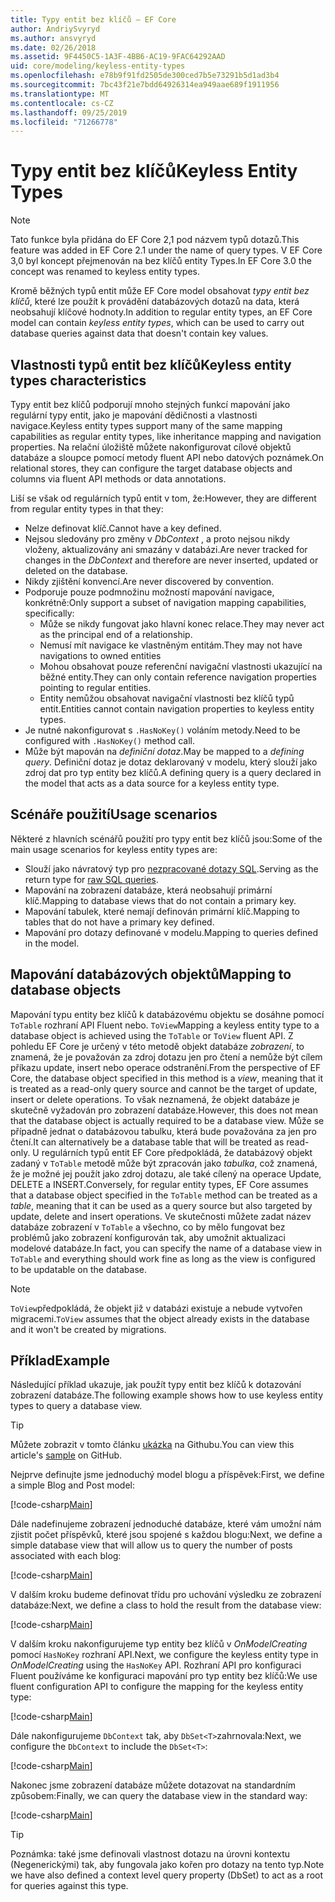 ```yaml
---
title: Typy entit bez klíčů – EF Core
author: AndriySvyryd
ms.author: ansvyryd
ms.date: 02/26/2018
ms.assetid: 9F4450C5-1A3F-4BB6-AC19-9FAC64292AAD
uid: core/modeling/keyless-entity-types
ms.openlocfilehash: e78b9f91fd2505de300ced7b5e73291b5d1ad3b4
ms.sourcegitcommit: 7bc43f21e7bdd64926314ea949aae689f1911956
ms.translationtype: MT
ms.contentlocale: cs-CZ
ms.lasthandoff: 09/25/2019
ms.locfileid: "71266778"
---
```

# <a name="keyless-entity-types"></a><span data-ttu-id="5415b-102">Typy entit bez klíčů</span><span class="sxs-lookup"><span data-stu-id="5415b-102">Keyless Entity Types</span></span>
> [!NOTE]
> <span data-ttu-id="5415b-103">Tato funkce byla přidána do EF Core 2,1 pod názvem typů dotazů.</span><span class="sxs-lookup"><span data-stu-id="5415b-103">This feature was added in EF Core 2.1 under the name of query types.</span></span> <span data-ttu-id="5415b-104">V EF Core 3,0 byl koncept přejmenován na bez klíčů entity Types.</span><span class="sxs-lookup"><span data-stu-id="5415b-104">In EF Core 3.0 the concept was renamed to keyless entity types.</span></span>

<span data-ttu-id="5415b-105">Kromě běžných typů entit může EF Core model obsahovat _typy entit bez klíčů_, které lze použít k provádění databázových dotazů na data, která neobsahují klíčové hodnoty.</span><span class="sxs-lookup"><span data-stu-id="5415b-105">In addition to regular entity types, an EF Core model can contain _keyless entity types_, which can be used to carry out database queries against data that doesn't contain key values.</span></span>

## <a name="keyless-entity-types-characteristics"></a><span data-ttu-id="5415b-106">Vlastnosti typů entit bez klíčů</span><span class="sxs-lookup"><span data-stu-id="5415b-106">Keyless entity types characteristics</span></span>

<span data-ttu-id="5415b-107">Typy entit bez klíčů podporují mnoho stejných funkcí mapování jako regulární typy entit, jako je mapování dědičnosti a vlastnosti navigace.</span><span class="sxs-lookup"><span data-stu-id="5415b-107">Keyless entity types support many of the same mapping capabilities as regular entity types, like inheritance mapping and navigation properties.</span></span> <span data-ttu-id="5415b-108">Na relační úložiště můžete nakonfigurovat cílové objektů databáze a sloupce pomocí metody fluent API nebo datových poznámek.</span><span class="sxs-lookup"><span data-stu-id="5415b-108">On relational stores, they can configure the target database objects and columns via fluent API methods or data annotations.</span></span>

<span data-ttu-id="5415b-109">Liší se však od regulárních typů entit v tom, že:</span><span class="sxs-lookup"><span data-stu-id="5415b-109">However, they are different from regular entity types in that they:</span></span>

- <span data-ttu-id="5415b-110">Nelze definovat klíč.</span><span class="sxs-lookup"><span data-stu-id="5415b-110">Cannot have a key defined.</span></span>
- <span data-ttu-id="5415b-111">Nejsou sledovány pro změny v _DbContext_ , a proto nejsou nikdy vloženy, aktualizovány ani smazány v databázi.</span><span class="sxs-lookup"><span data-stu-id="5415b-111">Are never tracked for changes in the _DbContext_ and therefore are never inserted, updated or deleted on the database.</span></span>
- <span data-ttu-id="5415b-112">Nikdy zjištění konvencí.</span><span class="sxs-lookup"><span data-stu-id="5415b-112">Are never discovered by convention.</span></span>
- <span data-ttu-id="5415b-113">Podporuje pouze podmnožinu možností mapování navigace, konkrétně:</span><span class="sxs-lookup"><span data-stu-id="5415b-113">Only support a subset of navigation mapping capabilities, specifically:</span></span>
  - <span data-ttu-id="5415b-114">Může se nikdy fungovat jako hlavní konec relace.</span><span class="sxs-lookup"><span data-stu-id="5415b-114">They may never act as the principal end of a relationship.</span></span>
  - <span data-ttu-id="5415b-115">Nemusí mít navigace ke vlastněným entitám.</span><span class="sxs-lookup"><span data-stu-id="5415b-115">They may not have navigations to owned entities</span></span>
  - <span data-ttu-id="5415b-116">Mohou obsahovat pouze referenční navigační vlastnosti ukazující na běžné entity.</span><span class="sxs-lookup"><span data-stu-id="5415b-116">They can only contain reference navigation properties pointing to regular entities.</span></span>
  - <span data-ttu-id="5415b-117">Entity nemůžou obsahovat navigační vlastnosti bez klíčů typů entit.</span><span class="sxs-lookup"><span data-stu-id="5415b-117">Entities cannot contain navigation properties to keyless entity types.</span></span>
- <span data-ttu-id="5415b-118">Je nutné nakonfigurovat s `.HasNoKey()` voláním metody.</span><span class="sxs-lookup"><span data-stu-id="5415b-118">Need to be configured with `.HasNoKey()` method call.</span></span>
- <span data-ttu-id="5415b-119">Může být mapován na _definiční dotaz_.</span><span class="sxs-lookup"><span data-stu-id="5415b-119">May be mapped to a _defining query_.</span></span> <span data-ttu-id="5415b-120">Definiční dotaz je dotaz deklarovaný v modelu, který slouží jako zdroj dat pro typ entity bez klíčů.</span><span class="sxs-lookup"><span data-stu-id="5415b-120">A defining query is a query declared in the model that acts as a data source for a keyless entity type.</span></span>

## <a name="usage-scenarios"></a><span data-ttu-id="5415b-121">Scénáře použití</span><span class="sxs-lookup"><span data-stu-id="5415b-121">Usage scenarios</span></span>

<span data-ttu-id="5415b-122">Některé z hlavních scénářů použití pro typy entit bez klíčů jsou:</span><span class="sxs-lookup"><span data-stu-id="5415b-122">Some of the main usage scenarios for keyless entity types are:</span></span>

- <span data-ttu-id="5415b-123">Slouží jako návratový typ pro [nezpracované dotazy SQL](xref:core/querying/raw-sql).</span><span class="sxs-lookup"><span data-stu-id="5415b-123">Serving as the return type for [raw SQL queries](xref:core/querying/raw-sql).</span></span>
- <span data-ttu-id="5415b-124">Mapování na zobrazení databáze, která neobsahují primární klíč.</span><span class="sxs-lookup"><span data-stu-id="5415b-124">Mapping to database views that do not contain a primary key.</span></span>
- <span data-ttu-id="5415b-125">Mapování tabulek, které nemají definován primární klíč.</span><span class="sxs-lookup"><span data-stu-id="5415b-125">Mapping to tables that do not have a primary key defined.</span></span>
- <span data-ttu-id="5415b-126">Mapování pro dotazy definované v modelu.</span><span class="sxs-lookup"><span data-stu-id="5415b-126">Mapping to queries defined in the model.</span></span>

## <a name="mapping-to-database-objects"></a><span data-ttu-id="5415b-127">Mapování databázových objektů</span><span class="sxs-lookup"><span data-stu-id="5415b-127">Mapping to database objects</span></span>

<span data-ttu-id="5415b-128">Mapování typu entity bez klíčů k databázovému objektu se dosáhne pomocí `ToTable` rozhraní API Fluent nebo. `ToView`</span><span class="sxs-lookup"><span data-stu-id="5415b-128">Mapping a keyless entity type to a database object is achieved using the `ToTable` or `ToView` fluent API.</span></span> <span data-ttu-id="5415b-129">Z pohledu EF Core je určený v této metodě objekt databáze _zobrazení_, to znamená, že je považován za zdroj dotazu jen pro čtení a nemůže být cílem příkazu update, insert nebo operace odstranění.</span><span class="sxs-lookup"><span data-stu-id="5415b-129">From the perspective of EF Core, the database object specified in this method is a _view_, meaning that it is treated as a read-only query source and cannot be the target of update, insert or delete operations.</span></span> <span data-ttu-id="5415b-130">To však neznamená, že objekt databáze je skutečně vyžadován pro zobrazení databáze.</span><span class="sxs-lookup"><span data-stu-id="5415b-130">However, this does not mean that the database object is actually required to be a database view.</span></span> <span data-ttu-id="5415b-131">Může se případně jednat o databázovou tabulku, která bude považována za jen pro čtení.</span><span class="sxs-lookup"><span data-stu-id="5415b-131">It can alternatively be a database table that will be treated as read-only.</span></span> <span data-ttu-id="5415b-132">U regulárních typů entit EF Core předpokládá, že databázový objekt zadaný v `ToTable` metodě může být zpracován jako _tabulka_, což znamená, že je možné jej použít jako zdroj dotazu, ale také cílený na operace Update, DELETE a INSERT.</span><span class="sxs-lookup"><span data-stu-id="5415b-132">Conversely, for regular entity types, EF Core assumes that a database object specified in the `ToTable` method can be treated as a _table_, meaning that it can be used as a query source but also targeted by update, delete and insert operations.</span></span> <span data-ttu-id="5415b-133">Ve skutečnosti můžete zadat název databáze zobrazení v `ToTable` a všechno, co by mělo fungovat bez problémů jako zobrazení konfigurován tak, aby umožnit aktualizaci modelové databáze.</span><span class="sxs-lookup"><span data-stu-id="5415b-133">In fact, you can specify the name of a database view in `ToTable` and everything should work fine as long as the view is configured to be updatable on the database.</span></span>

> [!NOTE]
> <span data-ttu-id="5415b-134">`ToView`předpokládá, že objekt již v databázi existuje a nebude vytvořen migracemi.</span><span class="sxs-lookup"><span data-stu-id="5415b-134">`ToView` assumes that the object already exists in the database and it won't be created by migrations.</span></span>

## <a name="example"></a><span data-ttu-id="5415b-135">Příklad</span><span class="sxs-lookup"><span data-stu-id="5415b-135">Example</span></span>

<span data-ttu-id="5415b-136">Následující příklad ukazuje, jak použít typy entit bez klíčů k dotazování zobrazení databáze.</span><span class="sxs-lookup"><span data-stu-id="5415b-136">The following example shows how to use keyless entity types to query a database view.</span></span>

> [!TIP]
> <span data-ttu-id="5415b-137">Můžete zobrazit v tomto článku [ukázka](https://github.com/aspnet/EntityFramework.Docs/tree/master/samples/core/KeylessEntityTypes) na Githubu.</span><span class="sxs-lookup"><span data-stu-id="5415b-137">You can view this article's [sample](https://github.com/aspnet/EntityFramework.Docs/tree/master/samples/core/KeylessEntityTypes) on GitHub.</span></span>

<span data-ttu-id="5415b-138">Nejprve definujte jsme jednoduchý model blogu a příspěvek:</span><span class="sxs-lookup"><span data-stu-id="5415b-138">First, we define a simple Blog and Post model:</span></span>

[!code-csharp[Main](../../../samples/core/KeylessEntityTypes/Program.cs#Entities)]

<span data-ttu-id="5415b-139">Dále nadefinujeme zobrazení jednoduché databáze, které vám umožní nám zjistit počet příspěvků, které jsou spojené s každou blogu:</span><span class="sxs-lookup"><span data-stu-id="5415b-139">Next, we define a simple database view that will allow us to query the number of posts associated with each blog:</span></span>

[!code-csharp[Main](../../../samples/core/KeylessEntityTypes/Program.cs#View)]

<span data-ttu-id="5415b-140">V dalším kroku budeme definovat třídu pro uchování výsledku ze zobrazení databáze:</span><span class="sxs-lookup"><span data-stu-id="5415b-140">Next, we define a class to hold the result from the database view:</span></span>

[!code-csharp[Main](../../../samples/core/KeylessEntityTypes/Program.cs#KeylessEntityType)]

<span data-ttu-id="5415b-141">V dalším kroku nakonfigurujeme typ entity bez klíčů v _OnModelCreating_ pomocí `HasNoKey` rozhraní API.</span><span class="sxs-lookup"><span data-stu-id="5415b-141">Next, we configure the keyless entity type in _OnModelCreating_ using the `HasNoKey` API.</span></span>
<span data-ttu-id="5415b-142">Rozhraní API pro konfiguraci Fluent používáme ke konfiguraci mapování pro typ entity bez klíčů:</span><span class="sxs-lookup"><span data-stu-id="5415b-142">We use fluent configuration API to configure the mapping for the keyless entity type:</span></span>

[!code-csharp[Main](../../../samples/core/KeylessEntityTypes/Program.cs#Configuration)]

<span data-ttu-id="5415b-143">Dále nakonfigurujeme `DbContext` tak, aby `DbSet<T>`zahrnovala:</span><span class="sxs-lookup"><span data-stu-id="5415b-143">Next, we configure the `DbContext` to include the `DbSet<T>`:</span></span>

[!code-csharp[Main](../../../samples/core/KeylessEntityTypes/Program.cs#DbSet)]

<span data-ttu-id="5415b-144">Nakonec jsme zobrazení databáze můžete dotazovat na standardním způsobem:</span><span class="sxs-lookup"><span data-stu-id="5415b-144">Finally, we can query the database view in the standard way:</span></span>

[!code-csharp[Main](../../../samples/core/KeylessEntityTypes/Program.cs#Query)]

> [!TIP]
> <span data-ttu-id="5415b-145">Poznámka: také jsme definovali vlastnost dotazu na úrovni kontextu (Negenerickými) tak, aby fungovala jako kořen pro dotazy na tento typ.</span><span class="sxs-lookup"><span data-stu-id="5415b-145">Note we have also defined a context level query property (DbSet) to act as a root for queries against this type.</span></span>
